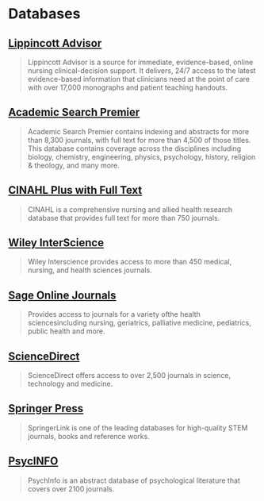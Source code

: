 # Databases

## [Lippincott Advisor](http://summit.csuci.edu/login?url=https://advisor.lww.com)

> Lippincott Advisor is a source for immediate, evidence-based, online nursing clinical-decision support. It delivers, 24/7 access to the latest evidence-based information that clinicians need at the point of care with over 17,000 monographs and patient teaching handouts.

## [Academic Search Premier](http://summit.csuci.edu:2048/login?url=http://search.ebscohost.com/login.aspx?authtype=ip,uid&profile=ehost&defaultdb=aph)

> Academic Search Premier contains indexing and abstracts for more than 8,300 journals, with full text for more than 4,500 of those titles. This database contains coverage across the disciplines including biology, chemistry, engineering, physics, psychology, history, religion & theology, and many more.

## [CINAHL Plus with Full Text](http://summit.csuci.edu:2048/login?url=http://search.ebscohost.com/login.aspx?authtype=ip,uid&profile=ehost&defaultdb=rzh)

> CINAHL is a comprehensive nursing and allied health research database that provides full text for more than 750 journals.

## [Wiley InterScience](http://www3.interscience.wiley.com/cgi-bin/home)

> Wiley Interscience provides access to more than 450 medical, nursing, and health sciences journals.

## [Sage Online Journals](http://summit.csuci.edu:2048/login?url=http://online.sagepub.com/)

> Provides access to journals for a variety ofthe health sciencesincluding nursing, geriatrics, palliative medicine, pediatrics, public health and more.

## [ScienceDirect](http://summit.csuci.edu:2048/login?url=http://www.sciencedirect.com/)

> ScienceDirect offers access to over 2,500 journals in science, technology and medicine.

## [Springer Press](http://summit.csuci.edu:2048/login?url=http://www.springerlink.com)

> SpringerLink is one of the leading databases for high-quality STEM journals, books and reference works.

## [PsycINFO](http://summit.csuci.edu:2048/login?url=http://search.ebscohost.com/login.aspx?authtype=ip,uid&profile=ehost&defaultdb=psyh)

> PsychInfo is an abstract database of psychological literature that covers over 2100 journals.



